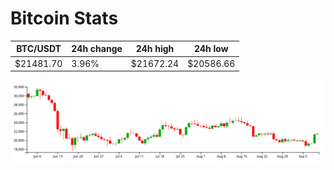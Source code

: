 # Bitcoin Stats

BTC/USDT|24h change|24h high|24h low|
|---|---|---|---|
|$21481.70|3.96%|$21672.24|$20586.66|

<img src="./chart.svg">

